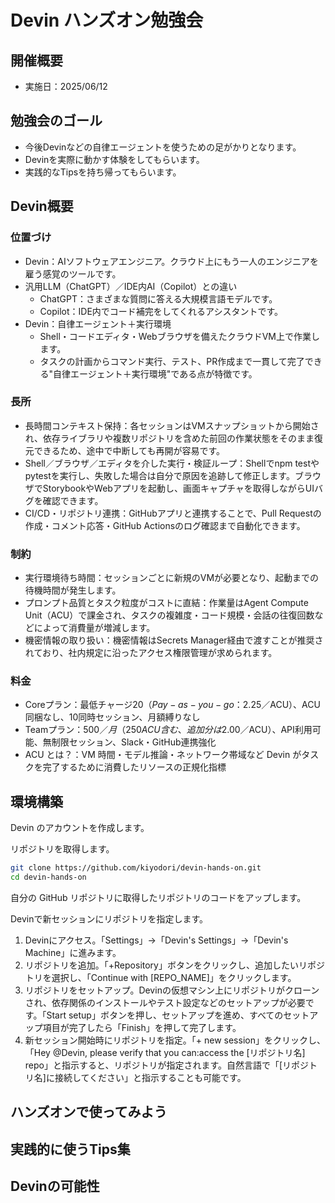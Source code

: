 # Devin ハンズオン勉強会

## 開催概要

- 実施日：2025/06/12

## 勉強会のゴール

- 今後Devinなどの自律エージェントを使うための足がかりとなります。
- Devinを実際に動かす体験をしてもらいます。
- 実践的なTipsを持ち帰ってもらいます。

## Devin概要

### 位置づけ

- Devin：AIソフトウェアエンジニア。クラウド上にもう一人のエンジニアを雇う感覚のツールです。
- 汎用LLM（ChatGPT）／IDE内AI（Copilot）との違い
  - ChatGPT：さまざまな質問に答える大規模言語モデルです。
  - Copilot：IDE内でコード補完をしてくれるアシスタントです。
- Devin：自律エージェント＋実行環境
  - Shell・コードエディタ・Webブラウザを備えたクラウドVM上で作業します。
  - タスクの計画からコマンド実行、テスト、PR作成まで一貫して完了できる"自律エージェント＋実行環境"である点が特徴です。

### 長所

- 長時間コンテキスト保持：各セッションはVMスナップショットから開始され、依存ライブラリや複数リポジトリを含めた前回の作業状態をそのまま復元できるため、途中で中断しても再開が容易です。
- Shell／ブラウザ／エディタを介した実行・検証ループ：Shellでnpm testやpytestを実行し、失敗した場合は自分で原因を追跡して修正します。ブラウザでStorybookやWebアプリを起動し、画面キャプチャを取得しながらUIバグを確認できます。
- CI/CD・リポジトリ連携：GitHubアプリと連携することで、Pull Requestの作成・コメント応答・GitHub Actionsのログ確認まで自動化できます。

### 制約

- 実行環境待ち時間：セッションごとに新規のVMが必要となり、起動までの待機時間が発生します。
- プロンプト品質とタスク粒度がコストに直結：作業量はAgent Compute Unit（ACU）で課金され、タスクの複雑度・コード規模・会話の往復回数などによって消費量が増減します。
- 機密情報の取り扱い：機密情報はSecrets Manager経由で渡すことが推奨されており、社内規定に沿ったアクセス権限管理が求められます。

### 料金

- Coreプラン：最低チャージ$20（Pay-as-you-go：$2.25／ACU）、ACU同梱なし、10同時セッション、月額縛りなし
- Teamプラン：$500／月（250 ACU含む、追加分は$2.00／ACU）、API利用可能、無制限セッション、Slack・GitHub連携強化
- ACU とは？：VM 時間・モデル推論・ネットワーク帯域など Devin がタスクを完了するために消費したリソースの正規化指標

## 環境構築

Devin のアカウントを作成します。

リポジトリを取得します。

```bash
git clone https://github.com/kiyodori/devin-hands-on.git
cd devin-hands-on
```

自分の GitHub リポジトリに取得したリポジトリのコードをアップします。

Devinで新セッションにリポジトリを指定します。

1. Devinにアクセス。「Settings」→「Devin's Settings」→「Devin's Machine」に進みます。
2. リポジトリを追加。「+Repository」ボタンをクリックし、追加したいリポジトリを選択し、「Continue with [REPO_NAME]」をクリックします。
3. リポジトリをセットアップ。Devinの仮想マシン上にリポジトリがクローンされ、依存関係のインストールやテスト設定などのセットアップが必要です。「Start setup」ボタンを押し、セットアップを進め、すべてのセットアップ項目が完了したら「Finish」を押して完了します。
4. 新セッション開始時にリポジトリを指定。「+ new session」をクリックし、「Hey @Devin, please verify that you can:access the [リポジトリ名] repo」と指示すると、リポジトリが指定されます。自然言語で「[リポジトリ名]に接続してください」と指示することも可能です。

## ハンズオンで使ってみよう



## 実践的に使うTips集

## Devinの可能性

